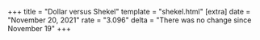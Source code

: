 +++
title = "Dollar versus Shekel"
template = "shekel.html"
[extra]
date = "November 20, 2021"
rate = "3.096"
delta = "There was no change since November 19"
+++
